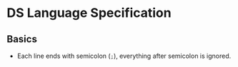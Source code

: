 # DS Language Specification
## Basics
- Each line ends with semicolon (`;`), everything after semicolon is ignored.